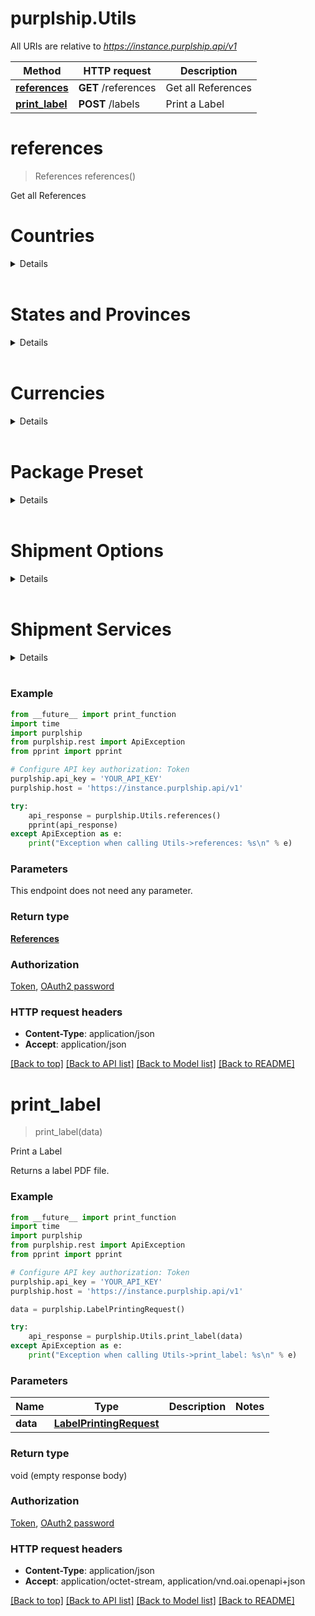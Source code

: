 # purplship.Utils

All URIs are relative to *https://instance.purplship.api/v1*

Method | HTTP request | Description
------------- | ------------- | -------------
[**references**](UtilsApi.md#references) | **GET** /references | Get all References
[**print_label**](UtilsApi.md#print_label) | **POST** /labels | Print a Label


# **references**
> References references()

Get all References

 # Countries

<details>

Code | Name
--- | ---
AD | ANDORRA
AE | UNITED ARAB EMIRATES
AF | AFGHANISTAN
AG | ANTIGUA
AI | ANGUILLA
AL | ALBANIA
AM | ARMENIA
AN | NETHERLANDS ANTILLES
AO | ANGOLA
AR | ARGENTINA
AS | AMERICAN SAMOA
AT | AUSTRIA
AU | AUSTRALIA
AW | ARUBA
AZ | AZERBAIJAN
BA | BOSNIA AND HERZEGOVINA
BB | BARBADOS
BD | BANGLADESH
BE | BELGIUM
BF | BURKINA FASO
BG | BULGARIA
BH | BAHRAIN
BI | BURUNDI
BJ | BENIN
BM | BERMUDA
BN | BRUNEI
BO | BOLIVIA
BR | BRAZIL
BS | BAHAMAS
BT | BHUTAN
BW | BOTSWANA
BY | BELARUS
BZ | BELIZE
CA | CANADA
CD | CONGO, THE DEMOCRATIC REPUBLIC OF
CF | CENTRAL AFRICAN REPUBLIC
CG | CONGO
CH | SWITZERLAND
CI | COTE D IVOIRE
CK | COOK ISLANDS
CL | CHILE
CM | CAMEROON
CN | CHINA, PEOPLES REPUBLIC
CO | COLOMBIA
CR | COSTA RICA
CU | CUBA
CV | CAPE VERDE
CY | CYPRUS
CZ | CZECH REPUBLIC, THE
DE | GERMANY
DJ | DJIBOUTI
DK | DENMARK
DM | DOMINICA
DO | DOMINICAN REPUBLIC
DZ | ALGERIA
EC | ECUADOR
EE | ESTONIA
EG | EGYPT
ER | ERITREA
ES | SPAIN
ET | ETHIOPIA
FI | FINLAND
FJ | FIJI
FK | FALKLAND ISLANDS
FM | MICRONESIA, FEDERATED STATES OF
FO | FAROE ISLANDS
FR | FRANCE
GA | GABON
GB | UNITED KINGDOM
GD | GRENADA
GE | GEORGIA
GF | FRENCH GUYANA
GG | GUERNSEY
GH | GHANA
GI | GIBRALTAR
GL | GREENLAND
GM | GAMBIA
GN | GUINEA REPUBLIC
GP | GUADELOUPE
GQ | GUINEA-EQUATORIAL
GR | GREECE
GT | GUATEMALA
GU | GUAM
GW | GUINEA-BISSAU
GY | GUYANA (BRITISH)
HK | HONG KONG
HN | HONDURAS
HR | CROATIA
HT | HAITI
HU | HUNGARY
IC | CANARY ISLANDS, THE
ID | INDONESIA
IE | IRELAND, REPUBLIC OF
IL | ISRAEL
IN | INDIA
IQ | IRAQ
IR | IRAN (ISLAMIC REPUBLIC OF)
IS | ICELAND
IT | ITALY
JE | JERSEY
JM | JAMAICA
JO | JORDAN
JP | JAPAN
KE | KENYA
KG | KYRGYZSTAN
KH | CAMBODIA
KI | KIRIBATI
KM | COMOROS
KN | ST. KITTS
KP | KOREA, THE D.P.R OF (NORTH K.)
KR | KOREA, REPUBLIC OF (SOUTH K.)
KV | KOSOVO
KW | KUWAIT
KY | CAYMAN ISLANDS
KZ | KAZAKHSTAN
LA | LAO PEOPLES DEMOCRATIC REPUBLIC
LB | LEBANON
LC | ST. LUCIA
LI | LIECHTENSTEIN
LK | SRI LANKA
LR | LIBERIA
LS | LESOTHO
LT | LITHUANIA
LU | LUXEMBOURG
LV | LATVIA
LY | LIBYA
MA | MOROCCO
MC | MONACO
MD | MOLDOVA, REPUBLIC OF
ME | MONTENEGRO, REPUBLIC OF
MG | MADAGASCAR
MH | MARSHALL ISLANDS
MK | MACEDONIA, REPUBLIC OF
ML | MALI
MM | MYANMAR
MN | MONGOLIA
MO | MACAU
MP | COMMONWEALTH NO. MARIANA ISLANDS
MQ | MARTINIQUE
MR | MAURITANIA
MS | MONTSERRAT
MT | MALTA
MU | MAURITIUS
MV | MALDIVES
MW | MALAWI
MX | MEXICO
MY | MALAYSIA
MZ | MOZAMBIQUE
NA | NAMIBIA
NC | NEW CALEDONIA
NE | NIGER
NG | NIGERIA
NI | NICARAGUA
NL | NETHERLANDS, THE
NO | NORWAY
NP | NEPAL
NR | NAURU, REPUBLIC OF
NU | NIUE
NZ | NEW ZEALAND
OM | OMAN
PA | PANAMA
PE | PERU
PF | TAHITI
PG | PAPUA NEW GUINEA
PH | PHILIPPINES, THE
PK | PAKISTAN
PL | POLAND
PR | PUERTO RICO
PT | PORTUGAL
PW | PALAU
PY | PARAGUAY
QA | QATAR
RE | REUNION, ISLAND OF
RO | ROMANIA
RS | SERBIA, REPUBLIC OF
RU | RUSSIAN FEDERATION, THE
RW | RWANDA
SA | SAUDI ARABIA
SB | SOLOMON ISLANDS
SC | SEYCHELLES
SD | SUDAN
SE | SWEDEN
SG | SINGAPORE
SH | SAINT HELENA
SI | SLOVENIA
SK | SLOVAKIA
SL | SIERRA LEONE
SM | SAN MARINO
SN | SENEGAL
SO | SOMALIA
SR | SURINAME
SS | SOUTH SUDAN
ST | SAO TOME AND PRINCIPE
SV | EL SALVADOR
SY | SYRIA
SZ | SWAZILAND
TC | TURKS AND CAICOS ISLANDS
TD | CHAD
TG | TOGO
TH | THAILAND
TJ | TAJIKISTAN
TL | TIMOR LESTE
TN | TUNISIA
TO | TONGA
TR | TURKEY
TT | TRINIDAD AND TOBAGO
TV | TUVALU
TW | TAIWAN
TZ | TANZANIA
UA | UKRAINE
UG | UGANDA
US | UNITED STATES OF AMERICA
UY | URUGUAY
UZ | UZBEKISTAN
VA | VATICAN CITY STATE
VC | ST. VINCENT
VE | VENEZUELA
VG | VIRGIN ISLANDS (BRITISH)
VI | VIRGIN ISLANDS (US)
VN | VIETNAM
VU | VANUATU
WS | SAMOA
XB | BONAIRE
XC | CURACAO
XE | ST. EUSTATIUS
XM | ST. MAARTEN
XN | NEVIS
XS | SOMALILAND, REP OF (NORTH SOMALIA)
XY | ST. BARTHELEMY
YE | YEMEN, REPUBLIC OF
YT | MAYOTTE
ZA | SOUTH AFRICA
ZM | ZAMBIA
ZW | ZIMBABWE

</details><br/>


# States and Provinces

<details>


## UNITED ARAB EMIRATES

<details>

Code | Name
--- | ---
AB | Abu Dhabi
AJ | Ajman
DU | Dubai
FU | Fujairah
RA | Ras al-Khaimah
SH | Sharjah
UM | Umm al-Qaiwain

</details><br/>


## CANADA

<details>

Code | Name
--- | ---
AB | Alberta
BC | British Columbia
MB | Manitoba
NB | New Brunswick
NL | Newfoundland
NT | Northwest Territories
NS | Nova Scotia
NU | Nunavut
ON | Ontario
PE | Prince Edward Island
QC | Quebec
SK | Saskatchewan
YT | Yukon

</details><br/>


## CHINA, PEOPLES REPUBLIC

<details>

Code | Name
--- | ---
anhui | Anhui
hainan | Hainan
jiangxi | Jiangxi
shanghai | Shanghai
beijing | Beijing
hebei | Hebei
jilin | Jilin
shanxi | Shanxi
chongqing | Chongqing
heilongjiang | Heilongjiang
liaoning | Liaoning
sichuan | Sichuan
fujian | Fujian
henan | Henan
nei_mongol | Nei Mongol
tianjin | Tianjin
gansu | Gansu
hubei | Hubei
qinghai | Qinghai
xinjiang | Xinjiang
guangdong | Guangdong
hunan | Hunan
shaanxi | Shaanxi
yunnan | Yunnan
guizhou | Guizhou
jiangsu | Jiangsu
shandong | Shandong
zhejiang | Zhejiang

</details><br/>


## INDIA

<details>

Code | Name
--- | ---
AN | Andaman & Nicobar (U.T)
AP | Andhra Pradesh
AR | Arunachal Pradesh
AS | Assam
BR | Bihar
CG | Chattisgarh
CH | Chandigarh (U.T.)
DD | Daman & Diu (U.T.)
DL | Delhi (U.T.)
DN | Dadra and Nagar Haveli (U.T.)
GA | Goa
GJ | Gujarat
HP | Himachal Pradesh
HR | Haryana
JH | Jharkhand
JK | Jammu & Kashmir
KA | Karnataka
KL | Kerala
LD | Lakshadweep (U.T)
MH | Maharashtra
ML | Meghalaya
MN | Manipur
MP | Madhya Pradesh
MZ | Mizoram
NL | Nagaland
OR | Orissa
PB | Punjab
PY | Puducherry (U.T.)
RJ | Rajasthan
SK | Sikkim
TN | Tamil Nadu
TR | Tripura
UA | Uttaranchal
UP | Uttar Pradesh
WB | West Bengal

</details><br/>


## MEXICO

<details>

Code | Name
--- | ---
AG | Aguascalientes
BC | Baja California
BS | Baja California Sur
CM | Campeche
CS | Chiapas
CH | Chihuahua
CO | Coahuila
CL | Colima
DF | Ciudad de México
DG | Durango
GT | Guanajuato
GR | Guerrero
HG | Hidalgo
JA | Jalisco
EM | Estado de México
MI | Michoacán
MO | Morelos
NA | Nayarit
NL | Nuevo León
OA | Oaxaca
PU | Puebla
QE | Querétaro
QR | Quintana Roo
SL | San Luis Potosí
SI | Sinaloa
SO | Sonora
TB | Tabasco
TM | Tamaulipas
TL | Tlaxcala
VE | Veracruz
YU | Yucatán
ZA | Zacatecas

</details><br/>


## UNITED STATES OF AMERICA

<details>

Code | Name
--- | ---
AL | Alabama
AK | Alaska
AZ | Arizona
AR | Arkansas
CA | California
CO | Colorado
CT | Connecticut
DE | Delaware
DC | District of Columbia
FL | Florida
GA | Georgia
HI | Hawaii
ID | Idaho
IL | Illinois
IN | Indiana
IA | Iowa
KS | Kansas
KY | Kentucky
LA | Louisiana
ME | Maine
MD | Maryland
MA | Massachusetts
MI | Michigan
MN | Minnesota
MS | Mississippi
MO | Missouri
MT | Montana
NE | Nebraska
NV | Nevada
NH | New Hampshire
NJ | New Jersey
NM | New Mexico
NY | New York
NC | North Carolina
ND | North Dakota
OH | Ohio
OK | Oklahoma
OR | Oregon
PA | Pennsylvania
RI | Rhode Island
SC | South Carolina
SD | South Dakota
TN | Tennessee
TX | Texas
UT | Utah
VT | Vermont
VA | Virginia
WA | Washington State
WV | West Virginia
WI | Wisconsin
WY | Wyoming
PR | Puerto Rico

</details><br/>


</details><br/>

# Currencies

<details>

Code | Name
--- | ---
EUR | Euro
AED | UAE Dirham
USD | US Dollar
XCD | East Caribbean Dollar
AMD | Dran
ANG | Netherlands Antilles Guilder
AOA | Kwanza
ARS | Argentine Peso
AUD | Australian Dollar
AWG | Aruba Guilder
AZN | Manat
BAM | Convertible Marks
BBD | Barbadian Dollar
BDT | Taka
XOF | CFA Franc West Africa
BGN | Bulgarian Lev
BHD | Bahraini Dinar
BIF | Burundese Franc
BMD | Bermudian Dollar
BND | Brunei Dollar
BOB | Boliviano
BRL | Real
BSD | Bahamian Dollar
BTN | Ngultrum
BWP | Pula
BYN | Belarussian Ruble
BZD | Belize Dollar
CAD | Canadian Dollar
CDF | Franc Congolais
XAF | CFA Franc Central Africa
CHF | Swiss Franc
NZD | New Zealand Dollar
CLP | New Chile Peso
CNY | Yuan (Ren Min Bi)
COP | Colombian Peso
CRC | Costa Rican Colon
CUC | Peso Convertible
CVE | Cape Verde Escudo
CZK | Czech Koruna
DJF | Djibouti Franc
DKK | Danish Krone
DOP | Dominican Republic Peso
DZD | Algerian Dinar
EGP | Egyptian Pound
ERN | Nakfa
ETB | Birr
FJD | Fijian Dollar
GBP | Pound Sterling
GEL | Georgian Lari
GHS | Cedi
GMD | Dalasi
GNF | Guinea Franc
GTQ | Quetzal
GYD | Guyanan Dollar
HKD | Hong Kong Dollar
HNL | Lempira
HRK | Croatian Kuna
HTG | Gourde
HUF | Forint
IDR | Rupiah
ILS | New Israeli Shekel
INR | Indian Rupee
IRR | Iranian Rial
ISK | Icelandic Krona
JMD | Jamaican Dollar
JOD | Jordanian Dinar
JPY | Yen
KES | Kenyan Shilling
KGS | Som
KHR | Khmer Rial
KMF | Comoros Franc
KPW | North Korean Won
KRW | Won
KWD | Kuwaiti Dinar
KYD | Cayman Islands Dollar
KZT | Tenge
LAK | Kip
LKR | Sri Lankan Rupee
LRD | Liberian Dollar
LSL | Loti
LYD | Libyan Dinar
MAD | Moroccan Dirham
MDL | Leu
MGA | Ariary
MKD | Denar
MMK | Kyat
MNT | Tugrik
MOP | Pataca
MRO | Ouguiya
MUR | Mauritius Rupee
MVR | Rufiyaa
MWK | Kwacha
MXN | Mexican Nuevo Peso
MYR | Ringgit
MZN | Mozambique Metical
NAD | Namibian Dollar
XPF | CFP Franc
NGN | Naira
NIO | Cordoba Oro
NOK | Norwegian Krone
NPR | Nepalese Rupee
OMR | Omani Rial
PEN | Nuevo Sol
PGK | Kina
PHP | Phillipines Peso
PKR | Pakistani Rupee
PLN | Zloty
PYG | Guarani
QAR | Qatar Rial
RSD | Serbia, Dinars
RUB | Russian Ruble
RWF | Rwanda Franc
SAR | Saudi Riyal
SBD | Solomon Islands Dollar
SCR | Seychelles Rupee
SDG | Sudanese Pound
SEK | Swedish Krona
SGD | Singapore Dollar
SHP | St. Helena Pound
SLL | Leone
SOS | Somali Shilling
SRD | Suriname Dollar
SSP | South Sudanese pound
STD | Dobra
SYP | Syrian Pound
SZL | Lilangeni
THB | Baht
TJS | Somoni
TND | Tunisian Dinar
TOP | Pa'anga
TRY | New Turkish Lira
TTD | Trinidad and Tobago Dollar
TWD | New Taiwan Dollar
TZS | Tanzanian Shilling
UAH | Hryvna
UYU | Peso Uruguayo
UZS | Sum
VEF | Bolivar Fuerte
VND | Dong
VUV | Vanuatu Vatu
WST | Tala
YER | Yemeni Riyal
ZAR | South African Rand

</details><br/>


# Package Preset

<details>


## Canada Post

<details>

Code | Dimensions | Note
--- | --- | ---
canadapost_mailing_box | 15.2 x 10.2 | height x width
canadapost_extra_small_mailing_box | 14.0 x 14.0 x 14.0 | height x length x width
canadapost_small_mailing_box | 22.9 x 6.4 x 28.6 | height x length x width
canadapost_medium_mailing_box | 23.5 x 13.3 x 31.0 | height x length x width
canadapost_large_mailing_box | 30.5 x 9.5 x 38.1 | height x length x width
canadapost_extra_large_mailing_box | 30.5 x 21.6 x 40.0 | height x length x width
canadapost_corrugated_small_box | 32.0 x 32.0 x 42.0 | height x length x width
canadapost_corrugated_medium_box | 38.0 x 32.0 x 46.0 | height x length x width
canadapost_corrugated_large_box | 46.0 x 40.6 x 46.0 | height x length x width
canadapost_xexpresspost_certified_envelope | 15.9 x 1.5 x 0.5 x 26.0 | height x length x weight x width
canadapost_xexpresspost_national_large_envelope | 29.2 x 1.5 x 1.36 x 40.0 | height x length x weight x width

</details><br/>


## DHL

<details>

Code | Dimensions | Note
--- | --- | ---
dhl_express_envelope | 27.5 x 1.0 x 0.5 x 35.0 | height x length x weight x width
dhl_express_standard_flyer | 30.0 x 2.0 x 40.0 | height x weight x width
dhl_express_large_flyer | 37.5 x 3.0 x 47.5 | height x weight x width
dhl_express_box_2 | 18.2 x 10.0 x 1.0 x 33.7 | height x length x weight x width
dhl_express_box_3 | 32.0 x 5.2 x 2.0 x 33.6 | height x length x weight x width
dhl_express_box_4 | 32.2 x 18.0 x 5.0 x 33.7 | height x length x weight x width
dhl_express_box_5 | 32.2 x 34.5 x 10.0 x 33.7 | height x length x weight x width
dhl_express_box_6 | 35.9 x 36.9 x 15.0 x 41.7 | height x length x weight x width
dhl_express_box_7 | 40.4 x 38.9 x 20.0 x 48.1 | height x length x weight x width
dhl_express_box_8 | 44.4 x 40.9 x 25.0 x 54.2 | height x length x weight x width
dhl_express_tube | 15.0 x 15.0 x 5.0 x 96.0 | height x length x weight x width
dhl_didgeridoo_box | 13.0 x 162.0 x 10.0 x 13.0 | height x length x weight x width
dhl_jumbo_box | 42.7 x 33.0 x 30.0 x 45.0 | height x length x weight x width
dhl_jumbo_box_junior | 34.0 x 24.1 x 20.0 x 39.9 | height x length x weight x width

</details><br/>


## FedEx

<details>

Code | Dimensions | Note
--- | --- | ---
fedex_envelope_legal_size | 15.5 x 1.0 x 9.5 | height x weight x width
fedex_padded_pak | 14.75 x 2.2 x 11.75 | height x weight x width
fedex_polyethylene_pak | 15.5 x 2.2 x 12.0 | height x weight x width
fedex_clinical_pak | 18.0 x 2.2 x 13.5 | height x weight x width
fedex_small_box | 10.9 x 1.5 x 20.0 x 12.25 | height x length x weight x width
fedex_medium_box | 11.5 x 2.38 x 20.0 x 13.25 | height x length x weight x width
fedex_large_box | 12.38 x 3.0 x 20.0 x 17.88 | height x length x weight x width
fedex_10_kg_box | 12.94 x 10.19 x 10.0 x 15.81 | height x length x weight x width
fedex_25_kg_box | 16.56 x 13.19 x 25.0 x 21.56 | height x length x weight x width
fedex_tube | 6.0 x 6.0 x 20.0 x 38.0 | height x length x weight x width

</details><br/>


## Purolator

<details>

Code | Dimensions | Note
--- | --- | ---
purolator_express_envelope | 1.0 | weight
purolator_express_pack | 3.0 | weight
purolator_express_box | 7.0 | weight

</details><br/>


## UPS

<details>

Code | Dimensions | Note
--- | --- | ---
ups_small_express_box | 11.0 x 2.0 x 30.0 x 13.0 | height x length x weight x width
ups_medium_express_box | 11.0 x 3.0 x 30.0 x 16.0 | height x length x weight x width
ups_large_express_box | 13.0 x 3.0 x 30.0 x 18.0 | height x length x weight x width
ups_express_tube | 6.0 x 6.0 x 38.0 | height x length x width
ups_express_pak | 11.75 x 16.0 | height x width
ups_world_document_box | 12.5 x 3.0 x 17.5 | height x length x width

</details><br/>


</details><br/>


# Shipment Options

<details>


## Canada Post

<details>

Code | Identifier
--- | ---
canadapost_signature | SO
canadapost_coverage | COV
canadapost_collect_on_delivery | COD
canadapost_proof_of_age_required_18 | PA18
canadapost_proof_of_age_required_19 | PA19
canadapost_card_for_pickup | HFP
canadapost_do_not_safe_drop | DNS
canadapost_leave_at_door | LAD
canadapost_deliver_to_post_office | D2PO
canadapost_return_at_senders_expense | RASE
canadapost_return_to_sender | RTS
canadapost_abandon | ABAN

</details><br/>


## DHL

<details>

Code | Identifier
--- | ---
dhl_logistics_services | 0A
dhl_mailroom_management | 0B
dhl_pallet_administration | 0C
dhl_warehousing | 0D
dhl_express_logistics_centre | 0E
dhl_strategic_parts_centre | 0F
dhl_local_distribution_centre | 0G
dhl_terminal_handling | 0H
dhl_cross_docking | 0I
dhl_inventory_management | 0J
dhl_loading_unloading | 0K
dhl_product_kitting | 0L
dhl_priority_account_desk | 0M
dhl_document_archiving | 0N
dhl_saturday_delivery | AA
dhl_saturday_pickup | AB
dhl_holiday_delivery | AC
dhl_holiday_pickup | AD
dhl_domestic_saturday_delivery | AG
dhl_standard | BA
dhl_globalmail_item | BB
dhl_letter | BC
dhl_packet | BD
dhl_letter_plus | BE
dhl_packet_plus | BF
dhl_elevated_risk | CA
dhl_restricted_destination | CB
dhl_security_validation | CC
dhl_secure_protection | CD
dhl_proof_of_identity | CE
dhl_secure_storage | CF
dhl_diplomatic_material | CG
dhl_smart_sensor | CH
dhl_visa_program | CI
dhl_onboard_courier | CJ
dhl_secure_safebox | CK
dhl_smart_sentry | CL
dhl_split_duties_and_tax | DC
dhl_duties_and_taxes_paid | DD
dhl_receiver_paid | DE
dhl_duties_and_taxes_unpaid | DS
dhl_import_billing | DT
dhl_importer_of_record | DU
dhl_go_green_carbon_neutral | EA
dhl_go_green_carbon_footprint | EB
dhl_go_green_carbon_estimate | EC
dhl_fuel_surcharge_b | FB
dhl_fuel_surcharge_c | FC
dhl_fuel_surcharge_f | FF
dhl_smartphone_box | GA
dhl_laptop_box | GB
dhl_bottle_box | GC
dhl_repacking | GD
dhl_tablet_box | GE
dhl_filler_material | GF
dhl_packaging | GG
dhl_diplomatic_bag | GH
dhl_pallet_box | GI
dhl_lock_box | GJ
dhl_lithium_ion_pi965_section_ii | HB
dhl_dry_ice_un1845 | HC
dhl_lithium_ion_pi965_966_section_ii | HD
dhl_dangerous_goods | HE
dhl_perishable_cargo | HG
dhl_excepted_quantity | HH
dhl_spill_cleaning | HI
dhl_consumer_commodities | HK
dhl_limited_quantities_adr | HL
dhl_lithium_metal_pi969_section_ii | HM
dhl_adr_load_exemption | HN
dhl_lithium_ion_pi967_section_ii | HV
dhl_lithium_metal_pi970_section_ii | HW
dhl_biological_un3373 | HY
dhl_extended_liability | IB
dhl_contract_insurance | IC
dhl_shipment_insurance | II
dhl_delivery_notification | JA
dhl_pickup_notification | JC
dhl_proactive_tracking | JD
dhl_performance_reporting | JE
dhl_prealert_notification | JY
dhl_change_of_billing | KA
dhl_cash_on_delivery | KB
dhl_printed_invoice | KD
dhl_waybill_copy | KE
dhl_import_paperwork | KF
dhl_payment_on_pickup | KY
dhl_shipment_intercept | LA
dhl_shipment_redirect | LC
dhl_storage_at_facility | LE
dhl_cold_storage | LG
dhl_specific_routing | LH
dhl_service_recovery | LV
dhl_alternative_address | LW
dhl_hold_for_collection | LX
dhl_address_correction_a | MA
dhl_address_correction_b | MB
dhl_neutral_delivery | NN
dhl_remote_area_pickup | OB
dhl_remote_area_delivery_c | OC
dhl_out_of_service_area | OE
dhl_remote_area_delivery_o | OO
dhl_shipment_preparation | PA
dhl_shipment_labeling | PB
dhl_shipment_consolidation | PC
dhl_relabeling_data_entry | PD
dhl_preprinted_waybill | PE
dhl_piece_labelling | PS
dhl_data_staging_03 | PT
dhl_data_staging_06 | PU
dhl_data_staging_12 | PV
dhl_data_staging_24 | PW
dhl_standard_pickup | PX
dhl_scheduled_pickup | PY
dhl_dedicated_pickup | QA
dhl_early_pickup | QB
dhl_late_pickup | QD
dhl_residential_pickup | QE
dhl_loading_waiting | QF
dhl_bypass_injection | QH
dhl_direct_injection | QI
dhl_drop_off_at_facility | QY
dhl_delivery_signature | SA
dhl_content_signature | SB
dhl_named_signature | SC
dhl_adult_signature | SD
dhl_contract_signature | SE
dhl_alternative_signature | SW
dhl_no_signature_required | SX
dhl_dedicated_delivery | TA
dhl_early_delivery | TB
dhl_time_window_delivery | TC
dhl_evening_delivery | TD
dhl_delivery_on_appointment | TE
dhl_return_undeliverable | TG
dhl_swap_delivery | TH
dhl_unloading_waiting | TJ
dhl_residential_delivery | TK
dhl_repeat_delivery | TN
dhl_alternative_date | TT
dhl_no_partial_delivery | TU
dhl_service_point_24_7 | TV
dhl_pre_9_00 | TW
dhl_pre_10_30 | TX
dhl_pre_12_00 | TY
dhl_thermo_packaging | UA
dhl_ambient_vialsafe | UB
dhl_ambient_non_insulated | UC
dhl_ambient_insulated | UD
dhl_ambient_extreme | UE
dhl_chilled_box_s | UF
dhl_chilled_box_m | UG
dhl_chilled_box_l | UH
dhl_frozen_no_ice_s | UI
dhl_frozen_no_ice_m | UJ
dhl_frozen_no_ice_l | UK
dhl_frozen_ice_sticks_s | UL
dhl_frozen_ice_sticks_m | UM
dhl_frozen_ice_sticks_l | UN
dhl_frozen_ice_plates_s | UO
dhl_frozen_ice_plates_m | UP
dhl_frozen_ice_plates_l | UQ
dhl_combination_no_ice | UR
dhl_combination_dry_ice | US
dhl_frozen_ice_sticks_e | UT
dhl_frozen_ice_plates_e | UV
dhl_customer_tcp_1 | UW
dhl_thermo_accessories | VA
dhl_absorbent_sleeve | VB
dhl_cooland_wrap | VC
dhl_dry_ice_supplies | VD
dhl_pressure_bag_s | VE
dhl_pressure_bag_m | VF
dhl_pressure_bag_l | VG
dhl_informal_clearance | WA
dhl_formal_clearance | WB
dhl_payment_deferment | WC
dhl_clearance_authorization | WD
dhl_multiline_entry | WE
dhl_post_clearance_modification | WF
dhl_handover_to_broker | WG
dhl_physical_intervention | WH
dhl_bio_phyto_veterinary_controls | WI
dhl_obtaining_permits_and_licences | WJ
dhl_bonded_storage | WK
dhl_bonded_transit_documents | WL
dhl_temporary_import_export | WM
dhl_under_bond_guarantee | WN
dhl_export_declaration | WO
dhl_exporter_validation | WP
dhl_certificate_of_origin | WQ
dhl_document_translation | WR
dhl_personal_effects | WS
dhl_paperless_trade | WY
dhl_import_export_taxes | XB
dhl_unrecoverable_origin_tax | XC
dhl_quarantine_inspection | XD
dhl_merchandise_process | XE
dhl_domestic_postal_tax | XF
dhl_tier_two_tax | XG
dhl_tier_three_tax | XH
dhl_import_penalty | XI
dhl_cargo_zone_process | XJ
dhl_import_export_duties | XX
dhl_premium_09_00 | Y1
dhl_premium_10_30 | Y2
dhl_premium_12_00 | Y3
dhl_over_sized_piece_b | YB
dhl_over_handled_piece_c | YC
dhl_multipiece_shipment | YE
dhl_over_weight_piece_f | YF
dhl_over_sized_piece_g | YG
dhl_over_handled_piece_h | YH
dhl_premium_9_00_i | YI
dhl_premium_10_30_j | YJ
dhl_premium_12_00_k | YK
dhl_paket_shipment | YV
dhl_breakbulk_mother | YW
dhl_breakbulk_baby | YX
dhl_over_weight_piece_y | YY
dhl_customer_claim | ZA
dhl_damage_compensation | ZB
dhl_loss_compensation | ZC
dhl_customer_rebate | ZD
dhl_e_com_discount | ZE

</details><br/>


## FedEx

<details>

Code | Identifier
--- | ---
blind_shipment | BLIND_SHIPMENT
broker_select_option | BROKER_SELECT_OPTION
call_before_delivery | CALL_BEFORE_DELIVERY
cod | COD
cod_remittance | COD_REMITTANCE
custom_delivery_window | CUSTOM_DELIVERY_WINDOW
cut_flowers | CUT_FLOWERS
dangerous_goods | DANGEROUS_GOODS
delivery_on_invoice_acceptance | DELIVERY_ON_INVOICE_ACCEPTANCE
detention | DETENTION
do_not_break_down_pallets | DO_NOT_BREAK_DOWN_PALLETS
do_not_stack_pallets | DO_NOT_STACK_PALLETS
dry_ice | DRY_ICE
east_coast_special | EAST_COAST_SPECIAL
electronic_trade_documents | ELECTRONIC_TRADE_DOCUMENTS
event_notification | EVENT_NOTIFICATION
exclude_from_consolidation | EXCLUDE_FROM_CONSOLIDATION
exclusive_use | EXCLUSIVE_USE
exhibition_delivery | EXHIBITION_DELIVERY
exhibition_pickup | EXHIBITION_PICKUP
expedited_alternate_delivery_route | EXPEDITED_ALTERNATE_DELIVERY_ROUTE
expedited_one_day_earlier | EXPEDITED_ONE_DAY_EARLIER
expedited_service_monitoring_and_delivery | EXPEDITED_SERVICE_MONITORING_AND_DELIVERY
expedited_standard_day_early_delivery | EXPEDITED_STANDARD_DAY_EARLY_DELIVERY
extra_labor | EXTRA_LABOR
extreme_length | EXTREME_LENGTH
fedex_one_rate | FEDEX_ONE_RATE
flatbed_trailer | FLATBED_TRAILER
food | FOOD
freight_guarantee | FREIGHT_GUARANTEE
freight_to_collect | FREIGHT_TO_COLLECT
future_day_shipment | FUTURE_DAY_SHIPMENT
hold_at_location | HOLD_AT_LOCATION
holiday_delivery | HOLIDAY_DELIVERY
holiday_guarantee | HOLIDAY_GUARANTEE
home_delivery_premium | HOME_DELIVERY_PREMIUM
inside_delivery | INSIDE_DELIVERY
inside_pickup | INSIDE_PICKUP
international_controlled_export_service | INTERNATIONAL_CONTROLLED_EXPORT_SERVICE
international_mail_service | INTERNATIONAL_MAIL_SERVICE
international_traffic_in_arms_regulations | INTERNATIONAL_TRAFFIC_IN_ARMS_REGULATIONS
liftgate_delivery | LIFTGATE_DELIVERY
liftgate_pickup | LIFTGATE_PICKUP
limited_access_delivery | LIMITED_ACCESS_DELIVERY
limited_access_pickup | LIMITED_ACCESS_PICKUP
marking_or_tagging | MARKING_OR_TAGGING
non_business_time | NON_BUSINESS_TIME
pallet_shrinkwrap | PALLET_SHRINKWRAP
pallet_weight_allowance | PALLET_WEIGHT_ALLOWANCE
pallets_provided | PALLETS_PROVIDED
pending_complete | PENDING_COMPLETE
pending_shipment | PENDING_SHIPMENT
permit | PERMIT
pharmacy_delivery | PHARMACY_DELIVERY
poison | POISON
port_delivery | PORT_DELIVERY
port_pickup | PORT_PICKUP
pre_delivery_notification | PRE_DELIVERY_NOTIFICATION
pre_eig_processing | PRE_EIG_PROCESSING
pre_multiplier_processing | PRE_MULTIPLIER_PROCESSING
protection_from_freezing | PROTECTION_FROM_FREEZING
regional_mall_delivery | REGIONAL_MALL_DELIVERY
regional_mall_pickup | REGIONAL_MALL_PICKUP
return_shipment | RETURN_SHIPMENT
returns_clearance | RETURNS_CLEARANCE
returns_clearance_special_routing_required | RETURNS_CLEARANCE_SPECIAL_ROUTING_REQUIRED
saturday_delivery | SATURDAY_DELIVERY
saturday_pickup | SATURDAY_PICKUP
shipment_assembly | SHIPMENT_ASSEMBLY
sort_and_segregate | SORT_AND_SEGREGATE
special_delivery | SPECIAL_DELIVERY
special_equipment | SPECIAL_EQUIPMENT
storage | STORAGE
sunday_delivery | SUNDAY_DELIVERY
third_party_consignee | THIRD_PARTY_CONSIGNEE
top_load | TOP_LOAD
usps_delivery | USPS_DELIVERY
usps_pickup | USPS_PICKUP
weighing | WEIGHING

</details><br/>


## Purolator

<details>

Code | Identifier
--- | ---
dangerous_goods | Dangerous Goods
chain_of_signature | Chain of Signature
express_cheque | ExpressCheque
hold_for_pickup | Hold For Pickup
return_services | Return Services
saturday_service | Saturday Service
origin_signature_not_required | Origin Signature Not Required (OSNR)
adult_signature_required | Adult Signature Required (ASR)
special_handling | Special Handling

</details><br/>


## UPS

<details>

Code | Identifier
--- | ---
saturday_delivery_indicator | SaturdayDeliveryIndicator
access_point_cod | AccessPointCOD
deliver_to_addressee_only_indicator | DeliverToAddresseeOnlyIndicator
direct_delivery_only_indicator | DirectDeliveryOnlyIndicator
cod | COD
delivery_confirmation | DeliveryConfirmation
return_of_document_indicator | ReturnOfDocumentIndicator
up_scarbonneutral_indicator | UPScarbonneutralIndicator
certificate_of_origin_indicator | CertificateOfOriginIndicator
pickup_options | PickupOptions
delivery_options | DeliveryOptions
restricted_articles | RestrictedArticles
shipper_export_declaration_indicator | ShipperExportDeclarationIndicator
commercial_invoice_removal_indicator | CommercialInvoiceRemovalIndicator
import_control | ImportControl
return_service | ReturnService
sdl_shipment_indicator | SDLShipmentIndicator
epra_indicator | EPRAIndicator

</details><br/>


## Freightcom

<details>

Code | Identifier
--- | ---
freightcom_saturday_pickup_required | saturdayPickupRequired
freightcom_homeland_security | homelandSecurity
freightcom_exhibition_convention_site | exhibitionConventionSite
freightcom_military_base_delivery | militaryBaseDelivery
freightcom_customs_in_bond_freight | customsIn_bondFreight
freightcom_limited_access | limitedAccess
freightcom_excess_length | excessLength
freightcom_tailgate_pickup | tailgatePickup
freightcom_residential_pickup | residentialPickup
freightcom_cross_border_fee | crossBorderFee
freightcom_notify_recipient | notifyRecipient
freightcom_single_shipment | singleShipment
freightcom_tailgate_delivery | tailgateDelivery
freightcom_residential_delivery | residentialDelivery
freightcom_insurance_type | insuranceType
freightcom_inside_delivery | insideDelivery
freightcom_is_saturday_service | isSaturdayService
freightcom_dangerous_goods_type | dangerousGoodsType
freightcom_stackable | stackable

</details><br/>


## eShipper

<details>

Code | Identifier
--- | ---
eshipper_saturday_pickup_required | saturdayPickupRequired
eshipper_homeland_security | homelandSecurity
eshipper_exhibition_convention_site | exhibitionConventionSite
eshipper_military_base_delivery | militaryBaseDelivery
eshipper_customs_in_bond_freight | customsIn_bondFreight
eshipper_limited_access | limitedAccess
eshipper_excess_length | excessLength
eshipper_tailgate_pickup | tailgatePickup
eshipper_residential_pickup | residentialPickup
eshipper_cross_border_fee | crossBorderFee
eshipper_notify_recipient | notifyRecipient
eshipper_single_shipment | singleShipment
eshipper_tailgate_delivery | tailgateDelivery
eshipper_residential_delivery | residentialDelivery
eshipper_insurance_type | insuranceType
eshipper_inside_delivery | insideDelivery
eshipper_is_saturday_service | isSaturdayService
eshipper_dangerous_goods_type | dangerousGoodsType
eshipper_stackable | stackable

</details><br/>


</details><br/>


# Shipment Services

<details>


## Canada Post

<details>

Code | Identifier
--- | ---
canadapost_regular_parcel | DOM.RP
canadapost_expedited_parcel | DOM.EP
canadapost_xpresspost | DOM.XP
canadapost_priority | DOM.PC
canadapost_library_books | DOM.LIB
canadapost_expedited_parcel_usa | USA.EP
canadapost_priority_worldwide_envelope_usa | USA.PW.ENV
canadapost_priority_worldwide_pak_usa | USA.PW.PAK
canadapost_priority_worldwide_parcel_usa | USA.PW.PARCEL
canadapost_small_packet_usa_air | USA.SP.AIR
canadapost_tracked_packet_usa | USA.TP
canadapost_tracked_packet_usa_lvm | USA.TP.LVM
canadapost_xpresspost_usa | USA.XP
canadapost_xpresspost_international | INT.XP
canadapost_international_parcel_air | INT.IP.AIR
canadapost_international_parcel_surface | INT.IP.SURF
canadapost_priority_worldwide_envelope_intl | INT.PW.ENV
canadapost_priority_worldwide_pak_intl | INT.PW.PAK
canadapost_priority_worldwide_parcel_intl | INT.PW.PARCEL
canadapost_small_packet_international_air | INT.SP.AIR
canadapost_small_packet_international_surface | INT.SP.SURF
canadapost_tracked_packet_international | INT.TP

</details><br/>


## DHL

<details>

Code | Identifier
--- | ---
dhl_logistics_services | LOGISTICS SERVICES
dhl_domestic_express_12_00_doc | DOMESTIC EXPRESS 12:00 DOC
dhl_b2_c_doc | B2C DOC
dhl_b2_c_nondoc | B2C NONDOC
dhl_jetline | JETLINE
dhl_sprintline | SPRINTLINE
dhl_express_easy_doc | EXPRESS EASY DOC
dhl_express_easy_nondoc | EXPRESS EASY NONDOC
dhl_europack_doc | EUROPACK DOC
dhl_auto_reversals | AUTO REVERSALS
dhl_breakbulk_express_doc | BREAKBULK EXPRESS DOC
dhl_medical_express_doc | MEDICAL EXPRESS DOC
dhl_express_worldwide_doc | EXPRESS WORLDWIDE DOC
dhl_express_9_00_nondoc | EXPRESS 9:00 NONDOC
dhl_freight_worldwide_nondoc | FREIGHT WORLDWIDE NONDOC
dhl_domestic_economy_select_doc | DOMESTIC ECONOMY SELECT DOC
dhl_economy_select_nondoc | ECONOMY SELECT NONDOC
dhl_domestic_express_9_00_doc | DOMESTIC EXPRESS 9:00 DOC
dhl_jumbo_box_nondoc | JUMBO BOX NONDOC
dhl_express_9_00_doc | EXPRESS 9:00 DOC
dhl_express_10_30_doc | EXPRESS 10:30 DOC
dhl_express_10_30_nondoc | EXPRESS 10:30 NONDOC
dhl_domestic_express_doc | DOMESTIC EXPRESS DOC
dhl_domestic_express_10_30_doc | DOMESTIC EXPRESS 10:30 DOC
dhl_express_worldwide_nondoc | EXPRESS WORLDWIDE NONDOC
dhl_medical_express_nondoc | MEDICAL EXPRESS NONDOC
dhl_globalmail_business_doc | GLOBALMAIL BUSINESS DOC
dhl_same_day_doc | SAME DAY DOC
dhl_express_12_00_doc | EXPRESS 12:00 DOC
dhl_europack_nondoc | EUROPACK NONDOC
dhl_economy_select_doc | ECONOMY SELECT DOC
dhl_express_envelope_doc | EXPRESS ENVELOPE DOC
dhl_express_12_00_nondoc | EXPRESS 12:00 NONDOC
dhl_destination_charges | Destination Charges

</details><br/>


## FedEx

<details>

Code | Identifier
--- | ---
europe_first_international_priority | EUROPE_FIRST_INTERNATIONAL_PRIORITY
fedex_1_day_freight | FEDEX_1_DAY_FREIGHT
fedex_2_day | FEDEX_2_DAY
fedex_2_day_am | FEDEX_2_DAY_AM
fedex_2_day_freight | FEDEX_2_DAY_FREIGHT
fedex_3_day_freight | FEDEX_3_DAY_FREIGHT
fedex_cargo_airport_to_airport | FEDEX_CARGO_AIRPORT_TO_AIRPORT
fedex_cargo_freight_forwarding | FEDEX_CARGO_FREIGHT_FORWARDING
fedex_cargo_international_express_freight | FEDEX_CARGO_INTERNATIONAL_EXPRESS_FREIGHT
fedex_cargo_international_premium | FEDEX_CARGO_INTERNATIONAL_PREMIUM
fedex_cargo_mail | FEDEX_CARGO_MAIL
fedex_cargo_registered_mail | FEDEX_CARGO_REGISTERED_MAIL
fedex_cargo_surface_mail | FEDEX_CARGO_SURFACE_MAIL
fedex_custom_critical_air_expedite | FEDEX_CUSTOM_CRITICAL_AIR_EXPEDITE
fedex_custom_critical_air_expedite_exclusive_use | FEDEX_CUSTOM_CRITICAL_AIR_EXPEDITE_EXCLUSIVE_USE
fedex_custom_critical_air_expedite_network | FEDEX_CUSTOM_CRITICAL_AIR_EXPEDITE_NETWORK
fedex_custom_critical_charter_air | FEDEX_CUSTOM_CRITICAL_CHARTER_AIR
fedex_custom_critical_point_to_point | FEDEX_CUSTOM_CRITICAL_POINT_TO_POINT
fedex_custom_critical_surface_expedite | FEDEX_CUSTOM_CRITICAL_SURFACE_EXPEDITE
fedex_custom_critical_surface_expedite_exclusive_use | FEDEX_CUSTOM_CRITICAL_SURFACE_EXPEDITE_EXCLUSIVE_USE
fedex_custom_critical_temp_assure_air | FEDEX_CUSTOM_CRITICAL_TEMP_ASSURE_AIR
fedex_custom_critical_temp_assure_validated_air | FEDEX_CUSTOM_CRITICAL_TEMP_ASSURE_VALIDATED_AIR
fedex_custom_critical_white_glove_services | FEDEX_CUSTOM_CRITICAL_WHITE_GLOVE_SERVICES
fedex_distance_deferred | FEDEX_DISTANCE_DEFERRED
fedex_express_saver | FEDEX_EXPRESS_SAVER
fedex_first_freight | FEDEX_FIRST_FREIGHT
fedex_freight_economy | FEDEX_FREIGHT_ECONOMY
fedex_freight_priority | FEDEX_FREIGHT_PRIORITY
fedex_ground | FEDEX_GROUND
fedex_international_priority_plus | FEDEX_INTERNATIONAL_PRIORITY_PLUS
fedex_next_day_afternoon | FEDEX_NEXT_DAY_AFTERNOON
fedex_next_day_early_morning | FEDEX_NEXT_DAY_EARLY_MORNING
fedex_next_day_end_of_day | FEDEX_NEXT_DAY_END_OF_DAY
fedex_next_day_freight | FEDEX_NEXT_DAY_FREIGHT
fedex_next_day_mid_morning | FEDEX_NEXT_DAY_MID_MORNING
first_overnight | FIRST_OVERNIGHT
ground_home_delivery | GROUND_HOME_DELIVERY
international_distribution_freight | INTERNATIONAL_DISTRIBUTION_FREIGHT
international_economy | INTERNATIONAL_ECONOMY
international_economy_distribution | INTERNATIONAL_ECONOMY_DISTRIBUTION
international_economy_freight | INTERNATIONAL_ECONOMY_FREIGHT
international_first | INTERNATIONAL_FIRST
international_ground | INTERNATIONAL_GROUND
international_priority | INTERNATIONAL_PRIORITY
international_priority_distribution | INTERNATIONAL_PRIORITY_DISTRIBUTION
international_priority_express | INTERNATIONAL_PRIORITY_EXPRESS
international_priority_freight | INTERNATIONAL_PRIORITY_FREIGHT
priority_overnight | PRIORITY_OVERNIGHT
same_day | SAME_DAY
same_day_city | SAME_DAY_CITY
same_day_metro_afternoon | SAME_DAY_METRO_AFTERNOON
same_day_metro_morning | SAME_DAY_METRO_MORNING
same_day_metro_rush | SAME_DAY_METRO_RUSH
smart_post | SMART_POST
standard_overnight | STANDARD_OVERNIGHT
transborder_distribution_consolidation | TRANSBORDER_DISTRIBUTION_CONSOLIDATION

</details><br/>


## Purolator

<details>

Code | Identifier
--- | ---
purolator_express_9_am | PurolatorExpress9AM
purolator_express_us | PurolatorExpressU.S.
purolator_express_10_30_am | PurolatorExpress10:30AM
purolator_express_us_9_am | PurolatorExpressU.S.9AM
purolator_express_12_pm | PurolatorExpress12PM
purolator_express_us_10_30_am | PurolatorExpressU.S.10:30AM
purolator_express | PurolatorExpress
purolator_express_us_12_00 | PurolatorExpressU.S.12:00
purolator_express_evening | PurolatorExpressEvening
purolator_express_envelope_us | PurolatorExpressEnvelopeU.S.
purolator_express_envelope_9_am | PurolatorExpressEnvelope9AM
purolator_express_us_envelope_9_am | PurolatorExpressU.S.Envelope9AM
purolator_express_envelope_10_30_am | PurolatorExpressEnvelope10:30AM
purolator_express_us_envelope_10_30_am | PurolatorExpressU.S.Envelope10:30AM
purolator_express_envelope_12_pm | PurolatorExpressEnvelope12PM
purolator_express_us_envelope_12_00 | PurolatorExpressU.S.Envelope12:00
purolator_express_envelope | PurolatorExpressEnvelope
purolator_express_pack_us | PurolatorExpressPackU.S.
purolator_express_envelope_evening | PurolatorExpressEnvelopeEvening
purolator_express_us_pack_9_am | PurolatorExpressU.S.Pack9AM
purolator_express_pack_9_am | PurolatorExpressPack9AM
purolator_express_us_pack_10_30_am | PurolatorExpressU.S.Pack10:30AM
purolator_express_pack10_30_am | PurolatorExpressPack10:30AM
purolator_express_us_pack_12_00 | PurolatorExpressU.S.Pack12:00
purolator_express_pack_12_pm | PurolatorExpressPack12PM
purolator_express_box_us | PurolatorExpressBoxU.S.
purolator_express_pack | PurolatorExpressPack
purolator_express_us_box_9_am | PurolatorExpressU.S.Box9AM
purolator_express_pack_evening | PurolatorExpressPackEvening
purolator_express_us_box_10_30_am | PurolatorExpressU.S.Box10:30AM
purolator_express_box_9_am | PurolatorExpressBox9AM
purolator_express_us_box_12_00 | PurolatorExpressU.S.Box12:00
purolator_express_box_10_30_am | PurolatorExpressBox10:30AM
purolator_ground_us | PurolatorGroundU.S.
purolator_express_box_12_pm | PurolatorExpressBox12PM
purolator_express_international | PurolatorExpressInternational
purolator_express_box | PurolatorExpressBox
purolator_express_international_9_am | PurolatorExpressInternational9AM
purolator_express_box_evening | PurolatorExpressBoxEvening
purolator_express_international_10_30_am | PurolatorExpressInternational10:30AM
purolator_ground | PurolatorGround
purolator_express_international_12_00 | PurolatorExpressInternational12:00
purolator_ground9_am | PurolatorGround9AM
purolator_express_envelope_international | PurolatorExpressEnvelopeInternational
purolator_ground10_30_am | PurolatorGround10:30AM
purolator_express_international_envelope_9_am | PurolatorExpressInternationalEnvelope9AM
purolator_ground_evening | PurolatorGroundEvening
purolator_express_international_envelope_10_30_am | PurolatorExpressInternationalEnvelope10:30AM
purolator_quick_ship | PurolatorQuickShip
purolator_express_international_envelope_12_00 | PurolatorExpressInternationalEnvelope12:00
purolator_quick_ship_envelope | PurolatorQuickShipEnvelope
purolator_express_pack_international | PurolatorExpressPackInternational
purolator_quick_ship_pack | PurolatorQuickShipPack
purolator_express_international_pack_9_am | PurolatorExpressInternationalPack9AM
purolator_quick_ship_box | PurolatorQuickShipBox
purolator_express_international_pack_10_30_am | PurolatorExpressInternationalPack10:30AM
purolator_express_international_pack_12_00 | PurolatorExpressInternationalPack12:00
purolator_express_box_international | PurolatorExpressBoxInternational
purolator_express_international_box_9_am | PurolatorExpressInternationalBox9AM
purolator_express_international_box_10_30_am | PurolatorExpressInternationalBox10:30AM
purolator_express_international_box_12_00 | PurolatorExpressInternationalBox12:00

</details><br/>


## UPS

<details>

Code | Identifier
--- | ---
ups_standard | 11
ups_worldwide_expedited | 08
ups_worldwide_express | 07
ups_worldwide_express_plus | 54
ups_worldwide_saver | 65
ups_2nd_day_air | 02
ups_2nd_day_air_am | 59
ups_3_day_select | 12
ups_expedited_mail_innovations | M4
ups_first_class_mail | M2
ups_ground | 03
ups_next_day_air | 01
ups_next_day_air_early | 14
ups_next_day_air_saver | 13
ups_priority_mail | M3
ups_access_point_economy | 70
ups_today_dedicated_courier | 83
ups_today_express | 85
ups_today_express_saver | 86
ups_today_standard | 82
ups_worldwide_express_freight | 96
ups_priority_mail_innovations | M5
ups_economy_mail_innovations | M6

</details><br/>


## Freightcom

<details>

Code | Identifier
--- | ---
freightcom_fedex_priority | 1
freightcom_fedex_first_overnight | 2
freightcom_fedex_ground | 3
freightcom_fedex_standard_overnight | 28
freightcom_fedex_2nd_day | 29
freightcom_fedex_express_saver | 30
freightcom_purolator_air | 4
freightcom_purolator_air_9_am | 5
freightcom_purolator_air_10_30 | 6
freightcom_puroletter | 7
freightcom_puroletter_9_am | 8
freightcom_puroletter_10_30 | 9
freightcom_puro_pak | 10
freightcom_puro_pak_9_am | 11
freightcom_puro_pak_10_30 | 12
freightcom_purolator_ground | 13
freightcom_purolator_ground_9_am | 19
freightcom_purolator_ground_10_30 | 20
freightcom_canada_worldwide_same_day | 14
freightcom_canada_worldwide_next_flight_out | 15
freightcom_canada_worldwide_air_freight | 16
freightcom_canada_worldwide_ltl | 17
freightcom_dhl_international_express | 106
freightcom_ups_express_next_day_air | 600
freightcom_ups_expedited_second_day_air | 601
freightcom_ups_worldwide_express | 602
freightcom_ups_worldwide_expedited | 603
freightcom_ups_standard_ground | 604
freightcom_ups_express_early_am_next_day_air_early_am | 605
freightcom_ups_three_day_select | 606
freightcom_ups_saver | 607
freightcom_ups_ground | 608
freightcom_next_day_saver | 609
freightcom_worldwide_express_plus | 610
freightcom_second_day_air_am | 611
freightcom_canada_post_priority | 500
freightcom_canada_post_xpress_post | 501
freightcom_canada_post_expedited | 502
freightcom_canada_post_regular | 503
freightcom_canada_post_xpress_post_usa | 504
freightcom_canada_post_xpress_post_intl | 505
freightcom_canada_post_air_parcel_intl | 506
freightcom_canada_post_surface_parcel_intl | 507
freightcom_canada_post_expedited_parcel_usa | 508
freightcom_tst_ltl | 1100
freightcom_ltl_chicago_suburban_express | 1500
freightcom_ltl_fedex_freight_east | 1501
freightcom_ltl_fedex_freight_west | 1502
freightcom_ltl_mid_states_express | 1503
freightcom_ltl_new_england_motor_freight | 1504
freightcom_ltl_new_penn | 1505
freightcom_ltl_oak_harbor | 1506
freightcom_ltl_pitt_ohio | 1507
freightcom_ltl_r_l_carriers | 1508
freightcom_ltl_saia | 1509
freightcom_ltl_usf_reddaway | 1510
freightcom_ltl_vitran_express | 1511
freightcom_ltl_wilson_trucking | 1512
freightcom_ltl_yellow_transportation | 1513
freightcom_ltl_roadway | 1514
freightcom_ltl_fedex_national | 1515
freightcom_wilson_trucking_tfc | 1800
freightcom_aaa_cooper_transportation | 1801
freightcom_roadrunner_dawes | 1802
freightcom_new_england_motor_freight | 1803
freightcom_new_penn_motor_express | 1804
freightcom_dayton_freight | 1805
freightcom_southeastern_freightway | 1806
freightcom_saia_inc | 1807
freightcom_conway | 1808
freightcom_roadway | 1809
freightcom_usf_reddaway | 1810
freightcom_usf_holland | 1811
freightcom_dependable_highway_express | 1812
freightcom_day_and_ross | 1813
freightcom_day_and_ross_r_and_l | 1814
freightcom_ups | 1815
freightcom_aaa_cooper | 1816
freightcom_ama_transportation | 1817
freightcom_averitt_express | 1818
freightcom_central_freight | 1819
freightcom_conway_us | 1820
freightcom_dayton | 1821
freightcom_drug_transport | 1822
freightcom_estes | 1823
freightcom_land_air_express | 1824
freightcom_fedex_west | 1825
freightcom_fedex_national | 1826
freightcom_usf_holland_us | 1827
freightcom_lakeville_m_express | 1828
freightcom_milan_express | 1829
freightcom_nebraska_transport | 1830
freightcom_new_england | 1831
freightcom_new_penn | 1832
freightcom_a_duie_pyle | 1833
freightcom_roadway_us | 1834
freightcom_usf_reddaway_us | 1835
freightcom_rhody_transportation | 1836
freightcom_saia_motor_freight | 1837
freightcom_southeastern_frgt | 1838
freightcom_pitt_ohio | 1839
freightcom_ward | 1840
freightcom_wilson | 1841
freightcom_chi_cargo | 1842
freightcom_tax_air | 1843
freightcom_fedex_east | 1844
freightcom_central_transport | 1845
freightcom_roadrunner | 1846
freightcom_r_and_l_carriers | 1847
freightcom_estes_us | 1848
freightcom_yrc_roadway | 1849
freightcom_central_transport_us | 1850
freightcom_absolute_transportation_services | 1851
freightcom_blue_sky_express | 1852
freightcom_galasso_trucking | 1853
freightcom_griley_air_freight | 1854
freightcom_jet_transportation | 1855
freightcom_metro_transportation_logistics | 1856
freightcom_oak_harbor | 1857
freightcom_stream_links_express | 1858
freightcom_tiffany_trucking | 1859
freightcom_ups_freight | 1860
freightcom_roadrunner_us | 1861
freightcom_global_mail_parcel_priority | 3500
freightcom_global_mail_parcel_standard | 3501
freightcom_global_mail_packet_plus_priority | 3502
freightcom_global_mail_packet_priority | 3503
freightcom_global_mail_packet_standard | 3504
freightcom_global_mail_business_priority | 3505
freightcom_global_mail_business_standard | 3506
freightcom_global_mail_parcel_direct_priority | 3507
freightcom_global_mail_parcel_direct_standard | 3508

</details><br/>


## eShipper

<details>

Code | Identifier
--- | ---
eshipper_fedex_priority | 1
eshipper_fedex_first_overnight | 2
eshipper_fedex_ground | 3
eshipper_fedex_standard_overnight | 28
eshipper_fedex_2nd_day | 29
eshipper_fedex_express_saver | 30
eshipper_purolator_air | 4
eshipper_purolator_air_9_am | 5
eshipper_purolator_air_10_30 | 6
eshipper_puroletter | 7
eshipper_puroletter_9_am | 8
eshipper_puroletter_10_30 | 9
eshipper_puro_pak | 10
eshipper_puro_pak_9_am | 11
eshipper_puro_pak_10_30 | 12
eshipper_purolator_ground | 13
eshipper_purolator_ground_9_am | 19
eshipper_purolator_ground_10_30 | 20
eshipper_canada_worldwide_same_day | 14
eshipper_canada_worldwide_next_flight_out | 15
eshipper_canada_worldwide_air_freight | 16
eshipper_canada_worldwide_ltl | 17
eshipper_dhl_international_express | 106
eshipper_ups_express_next_day_air | 600
eshipper_ups_expedited_second_day_air | 601
eshipper_ups_worldwide_express | 602
eshipper_ups_worldwide_expedited | 603
eshipper_ups_standard_ground | 604
eshipper_ups_express_early_am_next_day_air_early_am | 605
eshipper_ups_three_day_select | 606
eshipper_ups_saver | 607
eshipper_ups_ground | 608
eshipper_next_day_saver | 609
eshipper_worldwide_express_plus | 610
eshipper_second_day_air_am | 611
eshipper_canada_post_priority | 500
eshipper_canada_post_xpress_post | 501
eshipper_canada_post_expedited | 502
eshipper_canada_post_regular | 503
eshipper_canada_post_xpress_post_usa | 504
eshipper_canada_post_xpress_post_intl | 505
eshipper_canada_post_air_parcel_intl | 506
eshipper_canada_post_surface_parcel_intl | 507
eshipper_canada_post_expedited_parcel_usa | 508
eshipper_tst_ltl | 1100
eshipper_ltl_chicago_suburban_express | 1500
eshipper_ltl_fedex_freight_east | 1501
eshipper_ltl_fedex_freight_west | 1502
eshipper_ltl_mid_states_express | 1503
eshipper_ltl_new_england_motor_freight | 1504
eshipper_ltl_new_penn | 1505
eshipper_ltl_oak_harbor | 1506
eshipper_ltl_pitt_ohio | 1507
eshipper_ltl_r_l_carriers | 1508
eshipper_ltl_saia | 1509
eshipper_ltl_usf_reddaway | 1510
eshipper_ltl_vitran_express | 1511
eshipper_ltl_wilson_trucking | 1512
eshipper_ltl_yellow_transportation | 1513
eshipper_ltl_roadway | 1514
eshipper_ltl_fedex_national | 1515
eshipper_wilson_trucking_tfc | 1800
eshipper_aaa_cooper_transportation | 1801
eshipper_roadrunner_dawes | 1802
eshipper_new_england_motor_freight | 1803
eshipper_new_penn_motor_express | 1804
eshipper_dayton_freight | 1805
eshipper_southeastern_freightway | 1806
eshipper_saia_inc | 1807
eshipper_conway | 1808
eshipper_roadway | 1809
eshipper_usf_reddaway | 1810
eshipper_usf_holland | 1811
eshipper_dependable_highway_express | 1812
eshipper_day_and_ross | 1813
eshipper_day_and_ross_r_and_l | 1814
eshipper_ups | 1815
eshipper_aaa_cooper | 1816
eshipper_ama_transportation | 1817
eshipper_averitt_express | 1818
eshipper_central_freight | 1819
eshipper_conway_us | 1820
eshipper_dayton | 1821
eshipper_drug_transport | 1822
eshipper_estes | 1823
eshipper_land_air_express | 1824
eshipper_fedex_west | 1825
eshipper_fedex_national | 1826
eshipper_usf_holland_us | 1827
eshipper_lakeville_m_express | 1828
eshipper_milan_express | 1829
eshipper_nebraska_transport | 1830
eshipper_new_england | 1831
eshipper_new_penn | 1832
eshipper_a_duie_pyle | 1833
eshipper_roadway_us | 1834
eshipper_usf_reddaway_us | 1835
eshipper_rhody_transportation | 1836
eshipper_saia_motor_freight | 1837
eshipper_southeastern_frgt | 1838
eshipper_pitt_ohio | 1839
eshipper_ward | 1840
eshipper_wilson | 1841
eshipper_chi_cargo | 1842
eshipper_tax_air | 1843
eshipper_fedex_east | 1844
eshipper_central_transport | 1845
eshipper_roadrunner | 1846
eshipper_r_and_l_carriers | 1847
eshipper_estes_us | 1848
eshipper_yrc_roadway | 1849
eshipper_central_transport_us | 1850
eshipper_absolute_transportation_services | 1851
eshipper_blue_sky_express | 1852
eshipper_galasso_trucking | 1853
eshipper_griley_air_freight | 1854
eshipper_jet_transportation | 1855
eshipper_metro_transportation_logistics | 1856
eshipper_oak_harbor | 1857
eshipper_stream_links_express | 1858
eshipper_tiffany_trucking | 1859
eshipper_ups_freight | 1860
eshipper_roadrunner_us | 1861
eshipper_global_mail_parcel_priority | 3500
eshipper_global_mail_parcel_standard | 3501
eshipper_global_mail_packet_plus_priority | 3502
eshipper_global_mail_packet_priority | 3503
eshipper_global_mail_packet_standard | 3504
eshipper_global_mail_business_priority | 3505
eshipper_global_mail_business_standard | 3506
eshipper_global_mail_parcel_direct_priority | 3507
eshipper_global_mail_parcel_direct_standard | 3508

</details><br/>


</details><br/>

### Example
```python
from __future__ import print_function
import time
import purplship
from purplship.rest import ApiException
from pprint import pprint

# Configure API key authorization: Token
purplship.api_key = 'YOUR_API_KEY'
purplship.host = 'https://instance.purplship.api/v1'

try:
    api_response = purplship.Utils.references()
    pprint(api_response)
except ApiException as e:
    print("Exception when calling Utils->references: %s\n" % e)
```

### Parameters
This endpoint does not need any parameter.

### Return type

[**References**](References.md)

### Authorization

[Token](../README.md#Token), [OAuth2 password](../README.md#oauth2-password)

### HTTP request headers

 - **Content-Type**: application/json
 - **Accept**: application/json

[[Back to top]](#) [[Back to API list]](../README.md#documentation-for-api-endpoints) [[Back to Model list]](../README.md#documentation-for-models) [[Back to README]](../README.md)

# **print_label**
> print_label(data)

Print a Label

Returns a label PDF file.

### Example
```python
from __future__ import print_function
import time
import purplship
from purplship.rest import ApiException
from pprint import pprint

# Configure API key authorization: Token
purplship.api_key = 'YOUR_API_KEY'
purplship.host = 'https://instance.purplship.api/v1'

data = purplship.LabelPrintingRequest()

try:
    api_response = purplship.Utils.print_label(data)
except ApiException as e:
    print("Exception when calling Utils->print_label: %s\n" % e)
```

### Parameters

Name | Type | Description  | Notes
------------- | ------------- | ------------- | -------------
 **data** | [**LabelPrintingRequest**](LabelPrintingRequest.md)|  | 

### Return type

void (empty response body)

### Authorization

[Token](../README.md#Token), [OAuth2 password](../README.md#oauth2-password)

### HTTP request headers

 - **Content-Type**: application/json
 - **Accept**: application/octet-stream, application/vnd.oai.openapi+json

[[Back to top]](#) [[Back to API list]](../README.md#documentation-for-api-endpoints) [[Back to Model list]](../README.md#documentation-for-models) [[Back to README]](../README.md)

